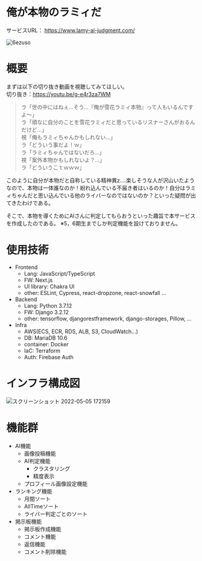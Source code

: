 # 俺が本物のラミィだ
サービスURL：
https://www.lamy-ai-judgment.com/

![6ezuso](https://user-images.githubusercontent.com/89838264/166904830-774b73d4-e0e0-40ea-a0e2-abece3a12e92.gif)

# 概要
まずは以下の切り抜き動画を視聴してみてほしい。<br/>
切り抜き：https://youtu.be/g-e4r3za7WM

>ラ「世の中にはねぇ...そう...『俺が雪花ラミィ本物』って人もいるんですよ～」<br/>
ラ「頑なに自分のことを雪花ラミィだと思っているリスナーさんがおるんだけど...」 <br/>
視「俺もラミィちゃんかもしれない...」<br/>
ラ「どういう事だよ！ｗ」<br/>
ラ「ラミィちゃんではないだろ...」<br/>
視「案外本物かもしれないよ？...」<br/>
ラ「どういうこｔｗｗｗ」


このように自分が本物だと自称している精神異z....楽しそうな人が沢山いたようなので、本物は一体誰なのか！紛れ込んでいる不届き者はいるのか！自分はラミィちゃんだと思い込んでいる他のライバーなのではないのか？といった疑問が出てきたわけである。

そこで、本物を導くためにAIさんに判定してもらおうといった趣旨で本サービスを作成したのである。
※5，6期生までしか判定機能を設けておりません。

# 使用技術
+ Frontend
    + Lang: JavaScript/TypeScript
    + FW: Next.js
    + UI library: Chakra UI
    + other: ESLint, Cypress, react-dropzone, react-snowfall ...
+ Backend
    + Lang: Python 3.7.12
    + FW: Django 3.2.12
    + other: tensorflow, djangorestframework, django-storages, Pillow, ...
+ Infra
    + AWS(ECS, ECR, RDS, ALB, S3, CloudWatch...)
    + DB: MariaDB 10.6
    + container: Docker
    + IaC: Terraform
    + Auth: Firebase Auth

# インフラ構成図
![スクリーンショット 2022-05-05 172159](https://user-images.githubusercontent.com/89838264/166905621-def06969-7ab4-4aa4-84b0-529817d3faa8.png)

# 機能群
+ AI機能
    + 画像投稿機能
    + AI判定機能
        + クラスタリング
        + 精度表示
    + プロフィール画像設定機能
+ ランキング機能
    + 月間ソート
    + AllTimeソート
    + ライバー判定ごとのソート
+ 掲示板機能
    + 掲示板作成機能
    + コメント機能
    + 返信機能
    + コメント削除機能
